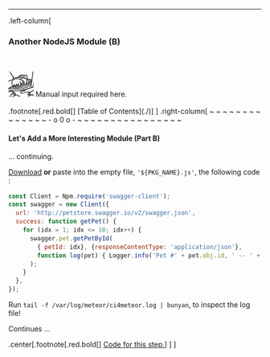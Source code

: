 ---
.left-column[
  ### Another NodeJS Module (B)
  <br />
  <br />
  <div class="manual_input_reqd">
  <img src="./fragments/typer.gif" />
  Manual input required here.
  </div>
  <br />
.footnote[.red.bold[] [Table of Contents](./)] 
<!-- H -->]
.right-column[
~ ~ ~ ~ ~ ~ ~ ~ ~ ~ ~ ~ ~ ~ - o 0 o - ~ ~ ~ ~ ~ ~ ~ ~ ~ ~ ~ ~ ~ ~ ~ ~

#### Let's Add a More Interesting Module (Part B)

... continuing.

<a href='https://raw.githubusercontent.com/martinhbramwell/Meteor-CI-Tutorial/master/fragments/yourpackage.js' target='_blank'>Download</a> **or** paste into the empty file, ```'${PKG_NAME}.js'```, the following code :

```javascript
const Client = Npm.require('swagger-client');
const swagger = new Client({
  url: 'http://petstore.swagger.io/v2/swagger.json',
  success: function getPet() {
    for (idx = 1; idx <= 10; idx++) { 
      swagger.pet.getPetById(
        { petId: idx}, {responseContentType: 'application/json'},
        function log(pet) { Logger.info('Pet #' + pet.obj.id, ' -- ' + pet.obj.name);  }
      );
    }
  },
});
```
Run ```tail -f /var/log/meteor/ci4meteor.log | bunyan```, to inspect the log file!

Continues ...


<!-- Code for this begins at line #26 -->
<!-- B -->
.center[.footnote[.red.bold[] <a href="https://github.com/martinhbramwell/Meteor-CI-Tutorial/blob/master/Part08_RealWorldPackage.sh#L26" target="_blank">Code for this step.</a>] ]
]
